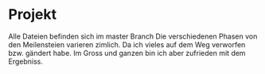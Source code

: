 # Projekt
Alle Dateien befinden sich im master Branch
Die verschiedenen Phasen von den Meilensteien varieren zimlich.
Da ich vieles auf dem Weg verworfen bzw. gändert habe.
Im Gross und ganzen bin ich aber zufrieden mit dem Ergebniss.
